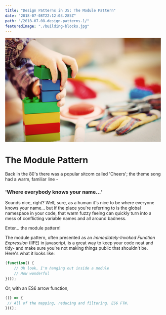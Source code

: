 ```yaml
---
title: "Design Patterns in JS: The Module Pattern"
date: "2018-07-08T22:12:03.285Z"
path: "/2018-07-08-design-patterns-1/"
featuredImage: "./building-blocks.jpg"
---
```


![Building Blocks](./building-blocks.jpg)

# The Module Pattern
Back in the 80's there was a popular sitcom called 'Cheers'; the theme song had a warm, familiar line -
### 'Where everybody knows your name...'

Sounds nice, right? Well, sure, as a human it's nice to be where everyone knows your name... but if the place you're referring
to is the global namespace in your code, that warm fuzzy feelng can quickly turn into a mess of conflicting variable names
and all around badness.

Enter... the module pattern!

The module pattern, often presented as an *Immediately-Invoked Function Expression* (IIFE) in javascript,
is a great way to keep your code neat and tidy- and make sure you're not making things public that shouldn't be.
 Here's what it looks like:

```js
(function() {
    // Oh look, I'm hanging out inside a module
    // How wonderful
}());
 ```

 Or, with an ES6 arrow function,
 ```js
 (() => {
  // All of the mapping, reducing and filtering. ES6 FTW.
})();
```
